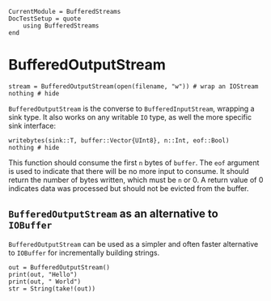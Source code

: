 ```@meta
CurrentModule = BufferedStreams
DocTestSetup = quote
    using BufferedStreams
end
```
# BufferedOutputStream

```@example
stream = BufferedOutputStream(open(filename, "w")) # wrap an IOStream
nothing # hide
```

`BufferedOutputStream` is the converse to `BufferedInputStream`, wrapping a sink
type. It also works on any writable `IO` type, as well the more specific sink
interface:

```@example
writebytes(sink::T, buffer::Vector{UInt8}, n::Int, eof::Bool)
nothing # hide
```

This function should consume the first `n` bytes of `buffer`. The `eof` argument
is used to indicate that there will be no more input to consume. It should
return the number of bytes written, which must be `n` or 0. A return value of 0
indicates data was processed but should not be evicted from the buffer.


## `BufferedOutputStream` as an alternative to `IOBuffer`

`BufferedOutputStream` can be used as a simpler and often faster alternative to
`IOBuffer` for incrementally building strings.

```@example
out = BufferedOutputStream()
print(out, "Hello")
print(out, " World")
str = String(take!(out))
```
